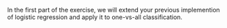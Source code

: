 In the first part of the exercise, we will extend your previous implemention of logistic regression and apply it to one-vs-all classification.
